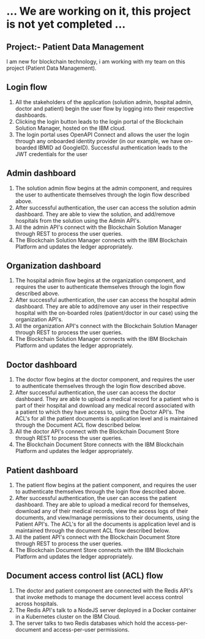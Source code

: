 
# ... We are working on it, this project is not yet completed ...

## Project:- Patient Data Management

I am new for blockchain technology, i am working with my team on this project (Patient Data Management).


## Login flow

1. All the stakeholders of the application (solution admin, hospital admin, doctor and patient) begin the user flow by logging into their respective dashboards.
2. Clicking the login button leads to the login portal of the Blockchain Solution Manager, hosted on the IBM cloud.
3. The login portal uses OpenAPI Connect and allows the user the login through any onboarded identity provider (in our example, we have on-boarded IBMID ad GoogleID). Successful authentication leads to the JWT credentials for the user

## Admin dashboard
1. The solution admin flow begins at the admin component, and requires the user to authenticate themselves through the login flow described above.
2. After successful authentication, the user can access the solution admin dashboard. They are able to view the solution, and add/remove hospitals from the solution using the Admin API's.
3. All the admin API's connect with the Blockchain Solution Manager through REST to process the user queries.
4. The Blockchain Solution Manager connects with the IBM Blockchain Platform and updates the ledger appropriately.

## Organization dashboard
1. The hospital admin flow begins at the organization component, and requires the user to authenticate themselves through the login flow described above.
2. After successful authentication, the user can access the hospital admin dashboard. They are able to add/remove any user in their respective hospital with the on-boarded roles (patient/doctor in our case) using the organization API's.
3. All the organization API's connect with the Blockchain Solution Manager through REST to process the user queries.
4. The Blockchain Solution Manager connects with the IBM Blockchain Platform and updates the ledger appropriately.
## Doctor dashboard
1. The doctor flow begins at the doctor component, and requires the user to authenticate themselves through the login flow described above.
2. After successful authentication, the user can access the doctor dashboard. They are able to upload a medical record for a patient who is part of their hospital and download any medical record associated with a patient to which they have access to, using the Doctor API's. The ACL's for all the patient documents is application level and is maintained through the Document ACL flow described below.
3. All the doctor API's connect with the Blockchain Document Store through REST to process the user queries.
4. The Blockchain Document Store connects with the IBM Blockchain Platform and updates the ledger appropriately.

## Patient dashboard
1. The patient flow begins at the patient component, and requires the user to authenticate themselves through the login flow described above.
2. After successful authentication, the user can access the patient dashboard. They are able to upload a medical record for themselves, download any of their medical records, view the access logs of their documents, and view/manage permissions to their documents, using the Patient API's. The ACL's for all the documents is application level and is maintained through the document ACL flow described below.
3. All the patient API's connect with the Blockchain Document Store through REST to process the user queries.
4. The Blockchain Document Store connects with the IBM Blockchain Platform and updates the ledger appropriately.

## Document access control list (ACL) flow
1. The doctor and patient component are connected with the Redis API's that invoke methods to manage the document level access control across hospitals.
2. The Redis API's talk to a NodeJS server deployed in a Docker container in a Kubernetes cluster on the IBM Cloud.
3. The server talks to two Redis databases which hold the access-per-document and access-per-user permissions.
